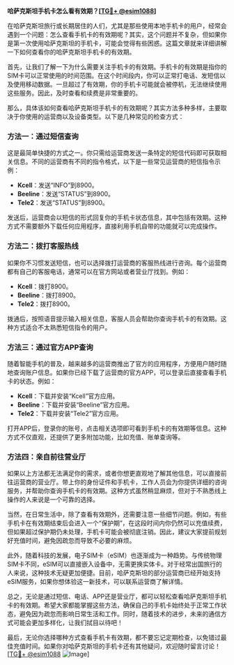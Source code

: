 **哈萨克斯坦手机卡怎么看有效期？[[TG💪+ @esim1088](https://t.me/s/esim1088)]**

在哈萨克斯坦旅行或长期居住的人们，尤其是那些使用本地手机卡的用户，经常会遇到一个问题：怎么查看手机卡的有效期呢？其实，这个问题并不复杂，但如果你是第一次使用哈萨克斯坦的手机卡，可能会觉得有些困惑。这篇文章就来详细讲解一下如何查看你的哈萨克斯坦手机卡的有效期。

首先，让我们了解一下为什么需要关注手机卡的有效期。手机卡的有效期是指你的SIM卡可以正常使用的时间范围。在这个时间段内，你可以正常打电话、发短信以及使用移动数据。一旦超过了有效期，你的手机卡可能就会被停机，无法继续使用这些服务。因此，及时查看和续费是非常重要的。

那么，具体该如何查看哈萨克斯坦手机卡的有效期呢？其实方法多种多样，主要取决于你使用的运营商以及设备类型。以下是几种常见的检查方式：

### 方法一：通过短信查询

这是最简单快捷的方式之一。你只需给运营商发送一条特定的短信代码即可获取相关信息。不同的运营商有不同的指令格式，以下是一些常见运营商的短信指令示例：

- **Kcell**：发送“INFO”到8900。
- **Beeline**：发送“STATUS”到8900。
- **Tele2**：发送“STATUS”到8900。

发送后，运营商会以短信的形式回复你的手机卡状态信息，其中包括有效期。这种方式不需要额外下载任何应用程序，直接利用手机自带的功能就可以完成操作。

### 方法二：拨打客服热线

如果你不习惯发送短信，也可以选择拨打运营商的客服热线进行咨询。每个运营商都有自己的客服电话，通常可以在官方网站或者营业厅找到。例如：

- **Kcell**：拨打8900。
- **Beeline**：拨打8900。
- **Tele2**：拨打8900。

拨通后，按照语音提示输入相关信息，客服人员会帮助你查询手机卡的有效期。这种方式适合不太熟悉短信指令的用户。

### 方法三：通过官方APP查询

随着智能手机的普及，越来越多的运营商推出了官方的应用程序，方便用户随时随地查询账户信息。如果你已经下载了运营商的官方APP，可以登录后直接查看手机卡的状态。例如：

- **Kcell**：下载并安装“Kcell”官方应用。
- **Beeline**：下载并安装“Beeline”官方应用。
- **Tele2**：下载并安装“Tele2”官方应用。

打开APP后，登录你的账号，点击相关选项即可看到手机卡的有效期等信息。这种方式不仅直观，还提供了更多附加功能，比如充值、账单查询等。

### 方法四：亲自前往营业厅

如果以上方法都无法满足你的需求，或者你想更直观地了解其他信息，可以直接前往运营商的营业厅。带上你的身份证件和手机卡，工作人员会为你提供详细的咨询服务，并帮助你查询手机卡的有效期。这种方式虽然稍显麻烦，但对于不熟悉线上操作的人来说是一个可靠的选择。

当然，在日常生活中，除了查看有效期外，还需要注意一些细节问题。例如，有些手机卡在有效期结束后会进入一个“保护期”，在这段时间内你仍然可以充值续费，但如果超过保护期仍未处理，手机卡可能会被彻底注销。因此，建议大家提前规划好充值时间，避免因疏忽而导致不必要的麻烦。

此外，随着科技的发展，电子SIM卡（eSIM）也逐渐成为一种趋势。与传统物理SIM卡不同，eSIM可以直接嵌入设备中，无需更换实体卡。对于经常出国旅行的人来说，这种技术无疑更加便捷。目前，哈萨克斯坦的部分运营商已经开始支持eSIM服务，如果你想体验这一新技术，可以联系运营商了解详情。

总之，无论是通过短信、电话、APP还是营业厅，都可以轻松查看哈萨克斯坦手机卡的有效期。希望大家都能掌握这些方法，确保自己的手机卡始终处于正常工作状态，避免因为疏忽而影响日常生活和工作。同时，随着技术的进步，未来的通信方式可能会更加多样化，让我们拭目以待吧！

最后，无论你选择哪种方式查看手机卡有效期，都不要忘记定期检查，以免错过最佳充值时间。如果你对哈萨克斯坦的手机卡还有其他疑问，欢迎随时留言讨论！[[TG💪+ @esim1088](https://t.me/s/esim1088) ![Image](https://i.postimg.cc/4NQfJmqS/Snipaste-2025-05-13-00-14-12.png)]